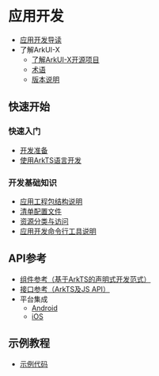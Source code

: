 # 应用开发

- [应用开发导读](application-dev-guide.md)
- 了解ArkUI-X
  - [了解ArkUI-X开源项目](../ArkUI-X-Overview-zh.md)
  - [术语](../glossary.md)
  - [版本说明](../release-notes/README.md)

## 快速开始

### 快速入门

- [开发准备](quick-start/start-overview.md)
- [使用ArkTS语言开发](quick-start/start-with-ets-fa.md)

### 开发基础知识

- [应用工程包结构说明](quick-start/package-structure-guide.md)
- [清单配置文件](quick-start/manifest-structure.md)
- [资源分类与访问](quick-start/resource-categories-and-access.md)
- [应用开发命令行工具说明](quick-start/start-with-ace-tools.md)

## API参考

- [组件参考（基于ArkTS的声明式开发范式）](https://gitee.com/openharmony/docs/blob/master/zh-cn/application-dev/reference/arkui-ts/Readme-CN.md)
- [接口参考（ArkTS及JS API）](reference/apis/readme.md)
- 平台集成
  - [Android](reference/arkui-for-android/readme.md)
  - [iOS](reference/arkui-for-ios/readme.md)

## 示例教程

- [示例代码](https://gitee.com/arkui-x/samples)

